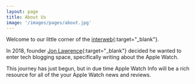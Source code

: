 ```yaml
---
layout: page
title: About Us
image: '/images/pages/about.jpg'
---
```

Welcome to our little corner of the [interweb](https://www.urbandictionary.com/define.php?term=interweb){:target="_blank"}.

In 2018, founder [Jon Lawrence](https://twitter.com/jonecat){:target="_blank"} decided he wanted to enter tech blogging space, specifically writing about the Apple Watch.

This journey has just begun, but in due time Apple Watch Info will be a rich resource for all of the your Apple Watch news and reviews.
